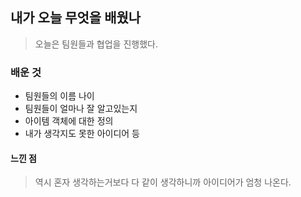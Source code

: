 ## 내가 오늘 무엇을 배웠나

> 오늘은 팀원들과 협업을 진행했다.

### 배운 것 
- 팀원들의 이름 나이
- 팀원들이 얼마나 잘 알고있는지 
- 아이템 객체에 대한 정의 
- 내가 생각지도 못한 아이디어 등 

#### 느낀 점 
> 역시 혼자 생각하는거보다 다 같이 생각하니까 아이디어가 엄청 나온다.